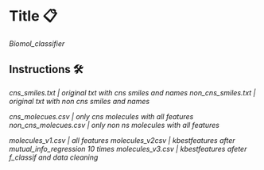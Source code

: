 # Title 📋

_Biomol_classifier_

## Instructions 🛠️

_cns_smiles.txt | original txt with cns smiles and names_
_non_cns_smiles.txt | original txt with  non cns smiles and names_

_cns_molecues.csv | only cns molecules with all features_
_non_cns_molecues.csv | only non ns molecules with all features_

_molecules_v1.csv | all features_
_molecules_v2csv | kbestfeatures after mutual_info_regression 10 times_
_molecules_v3.csv | kbestfeatures afeter f_classif and data cleaning_
